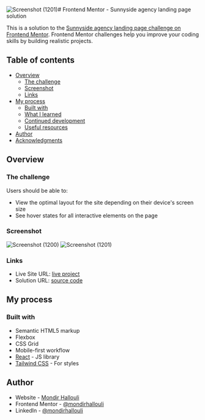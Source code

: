   ![Screenshot (1201)](https://github.com/user-attachments/assets/ce0c7dbf-de35-40dd-a866-a392926c12b3)# Frontend Mentor - Sunnyside agency landing page solution

This is a solution to the [Sunnyside agency landing page challenge on Frontend Mentor](https://www.frontendmentor.io/challenges/sunnyside-agency-landing-page-7yVs3B6ef). Frontend Mentor challenges help you improve your coding skills by building realistic projects.

## Table of contents

- [Overview](#overview)
  - [The challenge](#the-challenge)
  - [Screenshot](#screenshot)
  - [Links](#links)
- [My process](#my-process)
  - [Built with](#built-with)
  - [What I learned](#what-i-learned)
  - [Continued development](#continued-development)
  - [Useful resources](#useful-resources)
- [Author](#author)
- [Acknowledgments](#acknowledgments)

## Overview

### The challenge

Users should be able to:

- View the optimal layout for the site depending on their device's screen size
- See hover states for all interactive elements on the page

### Screenshot

  ![Screenshot (1200)](https://github.com/user-attachments/assets/56b8dd93-2d66-4e48-ad9b-0fdb6b06d8d9)
  ![Screenshot (1201)](https://github.com/user-attachments/assets/ce0c7dbf-de35-40dd-a866-a392926c12b3)




### Links

- Live Site URL: [live project](https://sunnyside-lp-fem.pages.dev/)
- Solution URL: [source code](https://github.com/mondirhallouli/sunnyside-lp-fem)

## My process

### Built with

- Semantic HTML5 markup
- Flexbox
- CSS Grid
- Mobile-first workflow
- [React](https://react.dev/) - JS library
- [Tailwind CSS](https://www.tailwindcss.com/) - For styles

## Author

- Website - [Mondir Hallouli](https://www.mh-portfolio.pages.dev)
- Frontend Mentor - [@mondirhallouli](https://www.frontendmentor.io/profile/mondirhallouli)
- LinkedIn - [@mondirhallouli](https://www.linkedin.com/in/mondir-hallouli)
